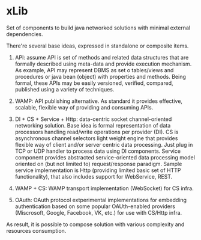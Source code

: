 # xLib
Set of components to build java networked solutions with minimal external dependencies.

There're several base ideas, expressed in standalone or composite items.

1. API: assume API is set of methods and related data structures that are formally described using meta-data and provide execution mechanism. As example, API may represent DBMS as set o tables/views and procedures or java bean (object) with properties and methods. Being formal, these APIs may be easily versioned, verified, compared, published using a variety of techniques.

2. WAMP: API publishing alternative. As standard it provides effective, scalable, flexible way of providing and consuming APIs.

3. DI + CS + Service + Http: data-centric socket channel-oriented networking solution. Base idea is formal representation of data processors handling read/write operations per provider (DI). CS is asynchronous channel selectors light weight engine that provides flexible way of client and/or server centric data processing. Just plug in TCP or UDP handler to process data using DI components. Service component provides abstracted service-oriented data processing model oriented on (but not limited to) request/response paradigm. Sample service implementation is Http (providing limited basic set of HTTP functionality), that also includes support for WebService, REST.

4. WAMP + CS: WAMP transport implementation (WebSocket) for CS infra.

5. OAuth: OAuth protocol extperimental implementations for embedding authentication based on some popular OAUth-enabled providers (Miscrosoft, Google, Facebook, VK, etc.) for use with CS/Http infra.

As result, it is possible to compose solution with various complexity and resources consumption.
